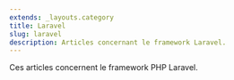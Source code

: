 ```yaml
---
extends: _layouts.category
title: Laravel
slug: laravel
description: Articles concernant le framework Laravel.
---
```


Ces articles concernent le framework PHP Laravel.
